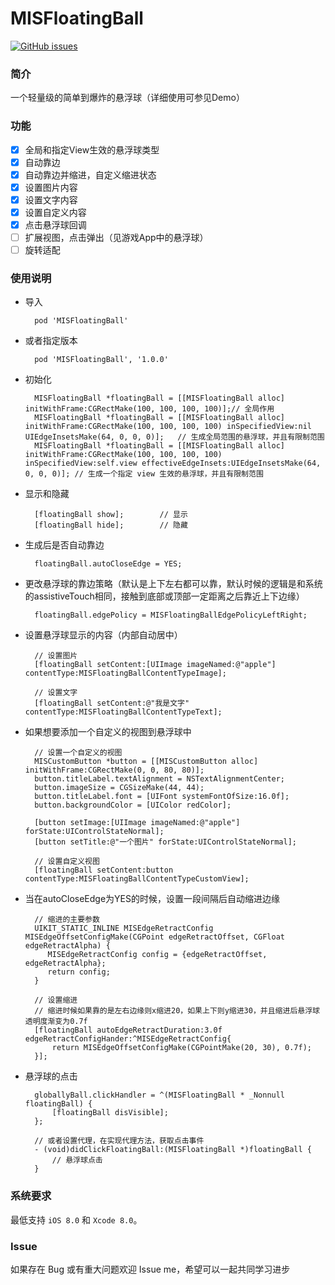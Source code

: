 MISFloatingBall
===============

[![GitHub issues](https://img.shields.io/badge/platform-iOS%20-red.svg)](https://github.com/pairmu/MISFloatingBall/platform)

### 简介
一个轻量级的简单到爆炸的悬浮球（详细使用可参见Demo）

### 功能
- [x] 全局和指定View生效的悬浮球类型
- [x] 自动靠边
- [x] 自动靠边并缩进，自定义缩进状态
- [x] 设置图片内容
- [x] 设置文字内容
- [x] 设置自定义内容
- [x] 点击悬浮球回调
- [ ] 扩展视图，点击弹出（见游戏App中的悬浮球）
- [ ] 旋转适配

### 使用说明
* 导入

		pod 'MISFloatingBall'

* 或者指定版本

		pod 'MISFloatingBall', '1.0.0'

* 初始化
		
		MISFloatingBall *floatingBall = [[MISFloatingBall alloc] initWithFrame:CGRectMake(100, 100, 100, 100)];// 全局作用
		MISFloatingBall *floatingBall = [[MISFloatingBall alloc] initWithFrame:CGRectMake(100, 100, 100, 100) inSpecifiedView:nil UIEdgeInsetsMake(64, 0, 0, 0)];	// 生成全局范围的悬浮球，并且有限制范围
		MISFloatingBall *floatingBall = [[MISFloatingBall alloc] initWithFrame:CGRectMake(100, 100, 100, 100) inSpecifiedView:self.view effectiveEdgeInsets:UIEdgeInsetsMake(64, 0, 0, 0)];	// 生成一个指定 view 生效的悬浮球，并且有限制范围
			
* 显示和隐藏
	
		[floatingBall show];	 	// 显示
		[floatingBall hide];		// 隐藏
			
* 生成后是否自动靠边

		floatingBall.autoCloseEdge = YES;
		
* 更改悬浮球的靠边策略（默认是上下左右都可以靠，默认时候的逻辑是和系统的assistiveTouch相同，接触到底部或顶部一定距离之后靠近上下边缘）

		floatingBall.edgePolicy = MISFloatingBallEdgePolicyLeftRight;
		
* 设置悬浮球显示的内容（内部自动居中）

		// 设置图片 
		[floatingBall setContent:[UIImage imageNamed:@"apple"] contentType:MISFloatingBallContentTypeImage];
		
		// 设置文字
		[floatingBall setContent:@"我是文字" contentType:MISFloatingBallContentTypeText];
		
* 如果想要添加一个自定义的视图到悬浮球中

		// 设置一个自定义的视图
		MISCustomButton *button = [[MISCustomButton alloc] initWithFrame:CGRectMake(0, 0, 80, 80)];
		button.titleLabel.textAlignment = NSTextAlignmentCenter;
		button.imageSize = CGSizeMake(44, 44);
		button.titleLabel.font = [UIFont systemFontOfSize:16.0f];
		button.backgroundColor = [UIColor redColor];

		[button setImage:[UIImage imageNamed:@"apple"] forState:UIControlStateNormal];
		[button setTitle:@"一个图片" forState:UIControlStateNormal];

		// 设置自定义视图
		[floatingBall setContent:button contentType:MISFloatingBallContentTypeCustomView];
		
* 当在autoCloseEdge为YES的时候，设置一段间隔后自动缩进边缘

		// 缩进的主要参数
		UIKIT_STATIC_INLINE MISEdgeRetractConfig MISEdgeOffsetConfigMake(CGPoint edgeRetractOffset, CGFloat edgeRetractAlpha) {
 		   MISEdgeRetractConfig config = {edgeRetractOffset, edgeRetractAlpha};
    	   return config;
		}
		
		// 设置缩进
		// 缩进时候如果靠的是左右边缘则x缩进20，如果上下则y缩进30，并且缩进后悬浮球透明度渐变为0.7f
		[floatingBall autoEdgeRetractDuration:3.0f edgeRetractConfigHander:^MISEdgeRetractConfig{
			return MISEdgeOffsetConfigMake(CGPointMake(20, 30), 0.7f);
		}];
		
* 悬浮球的点击

    	globallyBall.clickHandler = ^(MISFloatingBall * _Nonnull floatingBall) {
			[floatingBall disVisible];
	    };
    	    
	    // 或者设置代理，在实现代理方法，获取点击事件
	    - (void)didClickFloatingBall:(MISFloatingBall *)floatingBall {
	    	// 悬浮球点击
	    }
	    
### 系统要求
最低支持 `iOS 8.0` 和 `Xcode 8.0`。

### Issue
如果存在 Bug 或有重大问题欢迎 Issue me，希望可以一起共同学习进步  
	    
	
			


